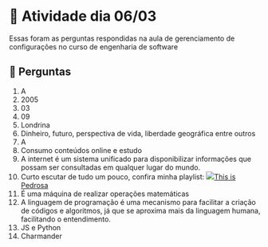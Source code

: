 # 📅 Atividade dia 06/03

Essas foram as perguntas respondidas na aula de gerenciamento de configurações no curso de engenharia de software 

## 🤔 Perguntas
1. A
2. 2005
3. 03
4. 09
5. Londrina
6. Dinheiro, futuro, perspectiva de vida, liberdade geográfica entre outros
7. A
8. Consumo conteúdos online e estudo
9. A internet é um sistema unificado para disponibilizar informações que possam ser consultadas em qualquer lugar do mundo.
10. Curto escutar de tudo um pouco, confira minha playlist: <a href="https://open.spotify.com/playlist/01xA45FW9M8FRKMBtcNJbg?si=a62208c212364729" target="_blank"><img src="https://upload.wikimedia.org/wikipedia/commons/thumb/8/84/Spotify_icon.svg/991px-Spotify_icon.svg.png">This is Pedrosa</a>
12. É uma máquina de realizar operações matemáticas
13. A linguagem de programação é uma mecanismo para facilitar a criação de códigos e algoritmos, já que se aproxima mais da linguagem humana, facilitando o entendimento.
14. JS e Python
15. Charmander
